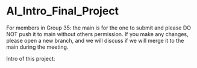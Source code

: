 # AI_Intro_Final_Project
For members in Group 35:
the main is for the one to submit and please DO NOT push it to main without others permission.
If you make any changes, please open a new branch, and we will discuss if we will merge it to the main during the meeting.

Intro of this project:
